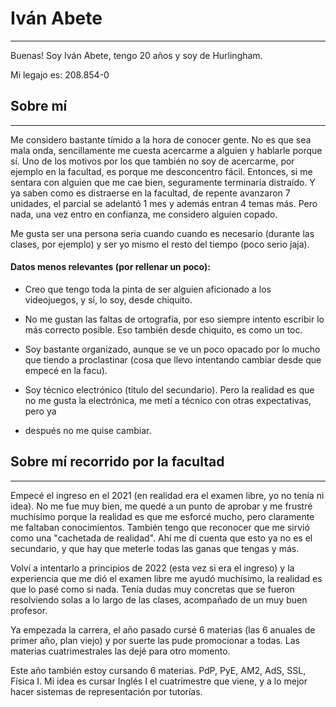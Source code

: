 # Iván Abete
---
Buenas! Soy Iván Abete, tengo 20 años y soy de Hurlingham. 

Mi legajo es: 208.854-0

## Sobre mí 
---
Me considero bastante tímido a la hora de conocer gente. No es que sea mala onda, sencillamente me cuesta acercarme a alguien y hablarle
porque sí. Uno de los motivos por los que también no soy de acercarme, por ejemplo en la facultad, es porque me desconcentro fácil.
Entonces, si me sentara con alguien que me cae bien, seguramente terminaría distraído. Y ya saben como es distraerse en la facultad,
de repente avanzaron 7 unidades, el parcial se adelantó 1 mes y además entran 4 temas más.
Pero nada, una vez entro en confianza, me considero alguien copado.

Me gusta ser una persona seria cuando cuando es necesario (durante las clases, por ejemplo) y ser yo mismo el resto del tiempo (poco serio jaja).

#### Datos menos relevantes (por rellenar un poco):

- Creo que tengo toda la pinta de ser alguien aficionado a los videojuegos, y sí, lo soy, desde chiquito.

- No me gustan las faltas de ortografía, por eso siempre intento escribir lo más correcto posible. Eso también desde chiquito, es como un toc.

- Soy bastante organizado, aunque se ve un poco opacado por lo mucho que tiendo a proclastinar (cosa que llevo intentando cambiar desde que empecé en la facu).   

- Soy técnico electrónico (título del secundario). Pero la realidad es que no me gusta la electrónica, me metí a técnico con otras expectativas, pero ya
- después no me quise cambiar. 

## Sobre mí recorrido por la facultad
---
Empecé el ingreso en el 2021 (en realidad era el examen libre, yo no tenía ni idea). No me fue muy bien, me quedé a un punto de aprobar y me frustré muchísimo
porque la realidad es que me esforcé mucho, pero claramente me faltaban conocimientos. También tengo que reconocer que me sirvió como una "cachetada de realidad". 
Ahí me di cuenta que esto ya no es el secundario, y que hay que meterle todas las ganas que tengas y más. 

Volví a intentarlo a principios de 2022 (esta vez si era el ingreso) y la experiencia que me dió el examen libre me ayudó muchísimo, la realidad es que
lo pasé como si nada. Tenía dudas muy concretas que se fueron resolviendo solas a lo largo de las clases, acompañado de un muy buen profesor.

Ya empezada la carrera, el año pasado cursé 6 materias (las 6 anuales de primer año, plan viejo) y por suerte las pude promocionar a todas. Las materias cuatrimestrales las dejé para otro momento.

Este año también estoy cursando 6 materias. PdP, PyE, AM2, AdS, SSL, Física I. Mi idea es cursar Inglés I el cuatrimestre que viene, y a lo mejor hacer sistemas
de representación por tutorías.

